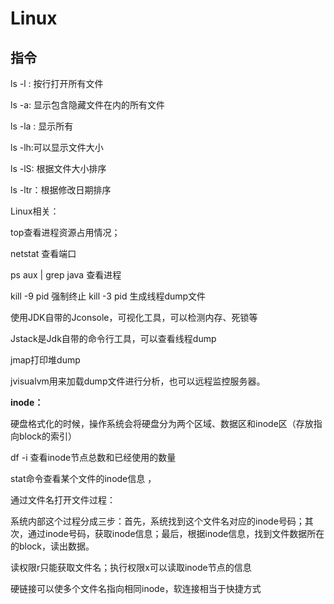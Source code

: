 # Linux

## 指令

ls -l : 按行打开所有文件

ls -a: 显示包含隐藏文件在内的所有文件

ls -la : 显示所有

ls -lh:可以显示文件大小

ls -lS: 根据文件大小排序

ls -ltr：根据修改日期排序

Linux相关：

top查看进程资源占用情况；

netstat 查看端口

ps aux | grep java 查看进程

kill -9 pid 强制终止 kill -3 pid 生成线程dump文件

使用JDK自带的Jconsole，可视化工具，可以检测内存、死锁等

Jstack是Jdk自带的命令行工具，可以查看线程dump

jmap打印堆dump

jvisualvm用来加载dump文件进行分析，也可以远程监控服务器。



**inode：**

硬盘格式化的时候，操作系统会将硬盘分为两个区域、数据区和inode区（存放指向block的索引）

df -i 查看inode节点总数和已经使用的数量

stat命令查看某个文件的inode信息 ，

通过文件名打开文件过程：

系统内部这个过程分成三步：首先，系统找到这个文件名对应的inode号码；其次，通过inode号码，获取inode信息；最后，根据inode信息，找到文件数据所在的block，读出数据。

读权限r只能获取文件名；执行权限x可以读取inode节点的信息

硬链接可以使多个文件名指向相同inode，软连接相当于快捷方式
